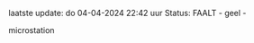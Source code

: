 laatste update: 
do 04-04-2024 22:42   uur 
Status: FAALT - geel - 
<div class="service Y">microstation</div>
